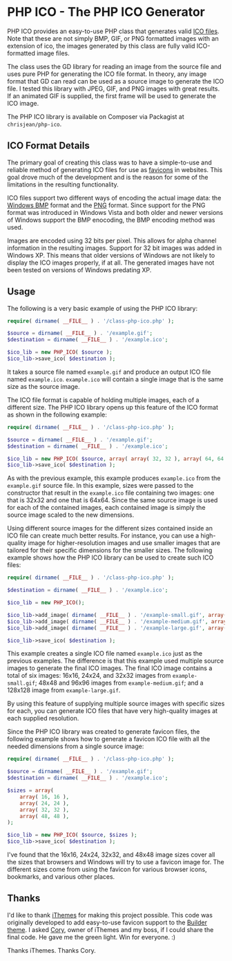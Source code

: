 PHP ICO - The PHP ICO Generator
===============================

PHP ICO provides an easy-to-use PHP class that generates valid [ICO files](http://en.wikipedia.org/wiki/ICO_%28file_format%29). Note that these are not simply BMP, GIF, or PNG formatted images with an extension of ico, the images generated by this class are fully valid ICO-formatted image files.

The class uses the GD library for reading an image from the source file and uses pure PHP for generating the ICO file format. In theory, any image format that GD can read can be used as a source image to generate the ICO file. I tested this library with JPEG, GIF, and PNG images with great results. If an animated GIF is supplied, the first frame will be used to generate the ICO image.

The PHP ICO library is available on Composer via Packagist at `chrisjean/php-ico`.

ICO Format Details
------------------

The primary goal of creating this class was to have a simple-to-use and reliable method of generating ICO files for use as [favicons](http://en.wikipedia.org/wiki/Favicon) in websites. This goal drove much of the development and is the reason for some of the limitations in the resulting functionality.

ICO files support two different ways of encoding the actual image data: the [Windows BMP](http://en.wikipedia.org/wiki/BMP_file_format) format and the [PNG](http://en.wikipedia.org/wiki/Portable_Network_Graphics) format. Since support for the PNG format was introduced in Windows Vista and both older and newer versions of Windows support the BMP enocoding, the BMP encoding method was used.

Images are encoded using 32 bits per pixel. This allows for alpha channel information in the resulting images. Support for 32 bit images was added in Windows XP. This means that older versions of Windows are not likely to display the ICO images properly, if at all. The generated images have not been tested on versions of Windows predating XP.

Usage
-----

The following is a very basic example of using the PHP ICO library:

```php
require( dirname( __FILE__ ) . '/class-php-ico.php' );

$source = dirname( __FILE__ ) . '/example.gif';
$destination = dirname( __FILE__ ) . '/example.ico';

$ico_lib = new PHP_ICO( $source );
$ico_lib->save_ico( $destination );
````

It takes a source file named `example.gif` and produce an output ICO file named `example.ico`. `example.ico` will contain a single image that is the same size as the source image.

The ICO file format is capable of holding multiple images, each of a different size. The PHP ICO library opens up this feature of the ICO format as shown in the following example:

```php
require( dirname( __FILE__ ) . '/class-php-ico.php' );

$source = dirname( __FILE__ ) . '/example.gif';
$destination = dirname( __FILE__ ) . '/example.ico';

$ico_lib = new PHP_ICO( $source, array( array( 32, 32 ), array( 64, 64 ) ) );
$ico_lib->save_ico( $destination );
```

As with the previous example, this example produces `example.ico` from the `example.gif` source file. In this example, sizes were passed to the constructor that result in the `example.ico` file containing two images: one that is 32x32 and one that is 64x64. Since the same source image is used for each of the contained images, each contained image is simply the source image scaled to the new dimensions.

Using different source images for the different sizes contained inside an ICO file can create much better results. For instance, you can use a high-quality image for higher-resolution images and use smaller images that are tailored for their specific dimensions for the smaller sizes. The following example shows how the PHP ICO library can be used to create such ICO files:

```php
require( dirname( __FILE__ ) . '/class-php-ico.php' );

$destination = dirname( __FILE__ ) . '/example.ico';

$ico_lib = new PHP_ICO();

$ico_lib->add_image( dirname( __FILE__ ) . '/example-small.gif', array( array( 16, 16 ), array( 24, 24 ), array( 32, 32 ) ) );
$ico_lib->add_image( dirname( __FILE__ ) . '/example-medium.gif', array( array( 48, 48 ), array( 96, 96 ) ) );
$ico_lib->add_image( dirname( __FILE__ ) . '/example-large.gif', array( array( 128, 128 ) ) );

$ico_lib->save_ico( $destination );
```

This example creates a single ICO file named `example.ico` just as the previous examples. The difference is that this example used multiple source images to generate the final ICO images. The final ICO image contains a total of six images: 16x16, 24x24, and 32x32 images from `example-small.gif`; 48x48 and 96x96 images from `example-medium.gif`; and a 128x128 image from `example-large.gif`.

By using this feature of supplying multiple source images with specific sizes for each, you can generate ICO files that have very high-quality images at each supplied resolution.

Since the PHP ICO library was created to generate favicon files, the following example shows how to generate a favicon ICO file with all the needed dimensions from a single source image:

```php
require( dirname( __FILE__ ) . '/class-php-ico.php' );

$source = dirname( __FILE__ ) . '/example.gif';
$destination = dirname( __FILE__ ) . '/example.ico';

$sizes = array(
	array( 16, 16 ),
	array( 24, 24 ),
	array( 32, 32 ),
	array( 48, 48 ),
);

$ico_lib = new PHP_ICO( $source, $sizes );
$ico_lib->save_ico( $destination );
```

I've found that the 16x16, 24x24, 32x32, and 48x48 image sizes cover all the sizes that browsers and Windows will try to use a favicon image for. The different sizes come from using the favicon for various browser icons, bookmarks, and various other places.

Thanks
------

I'd like to thank [iThemes](http://ithemes.com) for making this project possible. This code was originally developed to add easy-to-use favicon support to the [Builder theme](http://ithemes.com/purchase/builder-theme/). I asked [Cory](http://corymiller.tv/), owner of iThemes and my boss, if I could share the final code. He gave me the green light. Win for everyone. :)

Thanks iThemes. Thanks Cory.
